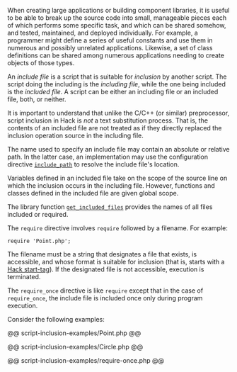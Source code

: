 When creating large applications or building component libraries, it is useful to be able to break up the source code into small, 
manageable pieces each of which performs some specific task, and which can be shared somehow, and tested, maintained, and 
deployed individually. For example, a programmer might define a series of useful constants and use them in numerous and 
possibly unrelated applications. Likewise, a set of class definitions can be shared among numerous applications needing to create objects of those types.

An *include file* is a script that is suitable for *inclusion* by another script. The script doing the including is 
the *including file*, while the one being included is the *included file*. A script can be either an including file or 
an included file, both, or neither. 

It is important to understand that unlike the C/C++ (or similar) preprocessor, script inclusion in Hack is *not* a text 
substitution process. That is, the contents of an included file are not treated as if they directly replaced the inclusion 
operation source in the including file.

The name used to specify an include file may contain an absolute or relative path. In the latter case, an implementation may 
use the configuration directive [`include_path`](http://docs.hhvm.com/manual/en/ini.core.php#ini.include-path) to resolve the 
include file's location.

Variables defined in an included file take on the scope of the source line on which the inclusion occurs in the including file. 
However, functions and classes defined in the included file are given global scope.

The library function [`get_included_files`](http://www.php.net/get_included_files) provides the names of all files included or required.

The `require` directive involves `require` followed by a filename. For example:

```Hack
require 'Point.php';
```

The filename must be a string that designates a file that exists, is accessible, and whose format is suitable for inclusion (that is, starts with a [Hack start-tag](program-structure.md)). If the designated file is not accessible, execution is terminated.

The `require_once` directive is like `require` except that in the case of `require_once`, the include file is included 
once only during program execution.

Consider the following examples:

@@ script-inclusion-examples/Point.php @@

@@ script-inclusion-examples/Circle.php @@

@@ script-inclusion-examples/require-once.php @@
